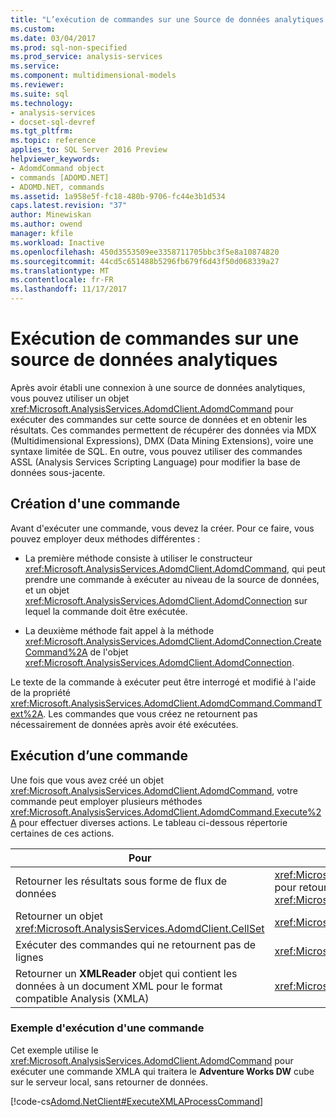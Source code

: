 ```yaml
---
title: "L’exécution de commandes sur une Source de données analytiques | Documents Microsoft"
ms.custom: 
ms.date: 03/04/2017
ms.prod: sql-non-specified
ms.prod_service: analysis-services
ms.service: 
ms.component: multidimensional-models
ms.reviewer: 
ms.suite: sql
ms.technology:
- analysis-services
- docset-sql-devref
ms.tgt_pltfrm: 
ms.topic: reference
applies_to: SQL Server 2016 Preview
helpviewer_keywords:
- AdomdCommand object
- commands [ADOMD.NET]
- ADOMD.NET, commands
ms.assetid: 1a958e5f-fc18-480b-9706-fc44e3b1d534
caps.latest.revision: "37"
author: Minewiskan
ms.author: owend
manager: kfile
ms.workload: Inactive
ms.openlocfilehash: 450d3553509ee3358711705bbc3f5e8a10874820
ms.sourcegitcommit: 44cd5c651488b5296fb679f6d43f50d068339a27
ms.translationtype: MT
ms.contentlocale: fr-FR
ms.lasthandoff: 11/17/2017
---
```

# <a name="executing-commands-against-an-analytical-data-source"></a>Exécution de commandes sur une source de données analytiques
  Après avoir établi une connexion à une source de données analytiques, vous pouvez utiliser un objet <xref:Microsoft.AnalysisServices.AdomdClient.AdomdCommand> pour exécuter des commandes sur cette source de données et en obtenir les résultats. Ces commandes permettent de récupérer des données via MDX (Multidimensional Expressions), DMX (Data Mining Extensions), voire une syntaxe limitée de SQL. En outre, vous pouvez utiliser des commandes ASSL (Analysis Services Scripting Language) pour modifier la base de données sous-jacente.  
  
## <a name="creating-a-command"></a>Création d'une commande  
 Avant d'exécuter une commande, vous devez la créer. Pour ce faire, vous pouvez employer deux méthodes différentes :  
  
-   La première méthode consiste à utiliser le constructeur <xref:Microsoft.AnalysisServices.AdomdClient.AdomdCommand>, qui peut prendre une commande à exécuter au niveau de la source de données, et un objet <xref:Microsoft.AnalysisServices.AdomdClient.AdomdConnection> sur lequel la commande doit être exécutée.  
  
-   La deuxième méthode fait appel à la méthode <xref:Microsoft.AnalysisServices.AdomdClient.AdomdConnection.CreateCommand%2A> de l'objet <xref:Microsoft.AnalysisServices.AdomdClient.AdomdConnection>.  
  
 Le texte de la commande à exécuter peut être interrogé et modifié à l'aide de la propriété <xref:Microsoft.AnalysisServices.AdomdClient.AdomdCommand.CommandText%2A>. Les commandes que vous créez ne retournent pas nécessairement de données après avoir été exécutées.  
  
## <a name="running-a-command"></a>Exécution d’une commande  
 Une fois que vous avez créé un objet <xref:Microsoft.AnalysisServices.AdomdClient.AdomdCommand>, votre commande peut employer plusieurs méthodes <xref:Microsoft.AnalysisServices.AdomdClient.AdomdCommand.Execute%2A> pour effectuer diverses actions. Le tableau ci-dessous répertorie certaines de ces actions.  
  
|Pour|Utiliser la méthode|  
|--------|---------------------|  
|Retourner les résultats sous forme de flux de données|<xref:Microsoft.AnalysisServices.AdomdClient.AdomdCommand.ExecuteReader%2A> pour retourner un objet <xref:Microsoft.AnalysisServices.AdomdClient.AdomdDataReader>|  
|Retourner un objet <xref:Microsoft.AnalysisServices.AdomdClient.CellSet>|<xref:Microsoft.AnalysisServices.AdomdClient.AdomdCommand.ExecuteCellSet%2A>|  
|Exécuter des commandes qui ne retournent pas de lignes|<xref:Microsoft.AnalysisServices.AdomdClient.AdomdCommand.ExecuteNonQuery%2A>|  
|Retourner un **XMLReader** objet qui contient les données à un document XML pour le format compatible Analysis (XMLA)|<xref:Microsoft.AnalysisServices.AdomdClient.AdomdCommand.ExecuteXmlReader%2A>|  
  
### <a name="example-of-running-a-command"></a>Exemple d'exécution d'une commande  
 Cet exemple utilise le <xref:Microsoft.AnalysisServices.AdomdClient.AdomdCommand> pour exécuter une commande XMLA qui traitera le **Adventure Works DW** cube sur le serveur local, sans retourner de données.  
  
 [!code-cs[Adomd.NetClient#ExecuteXMLAProcessCommand](../../analysis-services/multidimensional-models-adomd-net-client/codesnippet/csharp/executing-commands-again_1.cs)]  
  
  
